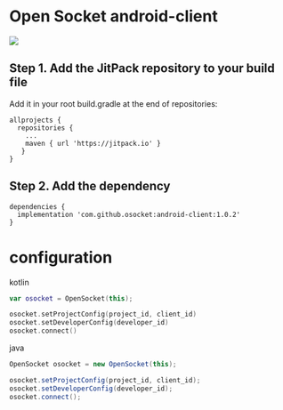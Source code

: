 # Open Socket android-client
[![](https://jitpack.io/v/osocket/android-client.svg)](https://jitpack.io/#osocket/android-client)

## Step 1. Add the JitPack repository to your build file 
Add it in your root build.gradle at the end of repositories:
```
allprojects {
  repositories {
    ...
    maven { url 'https://jitpack.io' }
   }
}
```

## Step 2. Add the dependency
```
dependencies {
  implementation 'com.github.osocket:android-client:1.0.2'
}
```

# configuration

kotlin
```KOTLIN
var osocket = OpenSocket(this);

osocket.setProjectConfig(project_id, client_id)
osocket.setDeveloperConfig(developer_id)
osocket.connect()
```

java
```JAVA
OpenSocket osocket = new OpenSocket(this);

osocket.setProjectConfig(project_id, client_id);
osocket.setDeveloperConfig(developer_id);
osocket.connect();
```
